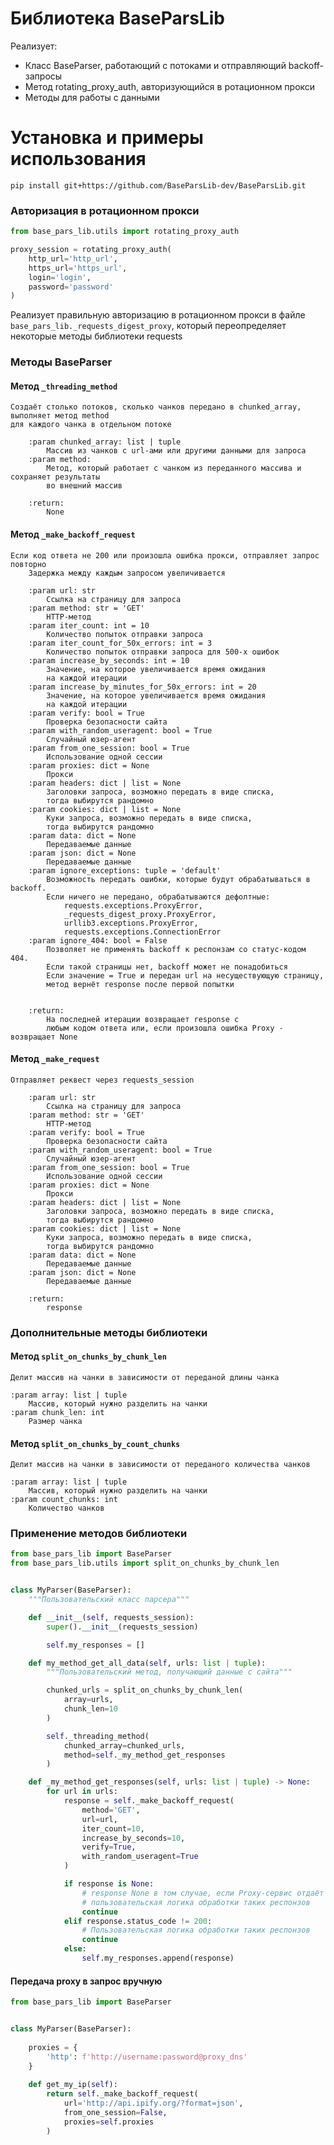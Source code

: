 # Библиотека BaseParsLib

Реализует:
* Класс BaseParser, работающий с потоками и отправляющий backoff-запросы
* Метод rotating_proxy_auth, авторизующийся в ротационном прокси
* Методы для работы с данными

# Установка и примеры использования

```shell
pip install git+https://github.com/BaseParsLib-dev/BaseParsLib.git
```

### Авторизация в ротационном прокси

```python
from base_pars_lib.utils import rotating_proxy_auth

proxy_session = rotating_proxy_auth(
    http_url='http_url',
    https_url='https_url',
    login='login',
    password='password'
)
```
Реализует правильную авторизацию в ротационном прокси в файле ```base_pars_lib._requests_digest_proxy```, который 
переопределяет некоторые методы библиотеки requests

### Методы BaseParser
#### Метод ```_threading_method```
    Создаёт столько потоков, сколько чанков передано в chunked_array, выполняет метод method 
    для каждого чанка в отдельном потоке

        :param chunked_array: list | tuple 
            Массив из чанков с url-ами или другими данными для запроса
        :param method:
            Метод, который работает с чанком из переданного массива и сохраняет результаты 
            во внешний массив

        :return:
            None

#### Метод ```_make_backoff_request```
    Если код ответа не 200 или произошла ошибка прокси, отправляет запрос повторно
        Задержка между каждым запросом увеличивается

        :param url: str
            Ссылка на страницу для запроса
        :param method: str = 'GET'
            HTTP-метод
        :param iter_count: int = 10
            Количество попыток отправки запроса
        :param iter_count_for_50x_errors: int = 3
            Количество попыток отправки запроса для 500-х ошибок
        :param increase_by_seconds: int = 10
            Значение, на которое увеличивается время ожидания
            на каждой итерации
        :param increase_by_minutes_for_50x_errors: int = 20
            Значение, на которое увеличивается время ожидания
            на каждой итерации
        :param verify: bool = True
            Проверка безопасности сайта
        :param with_random_useragent: bool = True
            Случайный юзер-агент
        :param from_one_session: bool = True
            Использование одной сессии
        :param proxies: dict = None
            Прокси
        :param headers: dict | list = None
            Заголовки запроса, возможно передать в виде списка,
            тогда выбирутся рандомно
        :param cookies: dict | list = None
            Куки запроса, возможно передать в виде списка,
            тогда выбирутся рандомно
        :param data: dict = None
            Передаваемые данные
        :param json: dict = None
            Передаваемые данные
        :param ignore_exceptions: tuple = 'default'
            Возможность передать ошибки, которые будут обрабатываться в backoff.
            Если ничего не передано, обрабатываются дефолтные:
                requests.exceptions.ProxyError,
                _requests_digest_proxy.ProxyError,
                urllib3.exceptions.ProxyError,
                requests.exceptions.ConnectionError
        :param ignore_404: bool = False
            Позволяет не применять backoff к респонзам со статус-кодом 404.
            Если такой страницы нет, backoff может не понадобиться
            Если значение = True и передан url на несуществующую страницу,
            метод вернёт response после первой попытки


        :return:
            На последней итерации возвращает response с
            любым кодом ответа или, если произошла ошибка Proxy - возвращает None

#### Метод ```_make_request```
    Отправляет реквест через requests_session

        :param url: str
            Ссылка на страницу для запроса
        :param method: str = 'GET'
            HTTP-метод
        :param verify: bool = True
            Проверка безопасности сайта
        :param with_random_useragent: bool = True
            Случайный юзер-агент
        :param from_one_session: bool = True
            Использование одной сессии
        :param proxies: dict = None
            Прокси
        :param headers: dict | list = None
            Заголовки запроса, возможно передать в виде списка,
            тогда выбирутся рандомно
        :param cookies: dict | list = None
            Куки запроса, возможно передать в виде списка,
            тогда выбирутся рандомно
        :param data: dict = None
            Передаваемые данные
        :param json: dict = None
            Передаваемые данные

        :return:
            response

### Дополнительные методы библиотеки
#### Метод ```split_on_chunks_by_chunk_len```
    Делит массив на чанки в зависимости от переданой длины чанка
    
    :param array: list | tuple
        Массив, который нужно разделить на чанки
    :param chunk_len: int
        Размер чанка

#### Метод ```split_on_chunks_by_count_chunks```
    Делит массив на чанки в зависимости от переданого количества чанков

    :param array: list | tuple
        Массив, который нужно разделить на чанки
    :param count_chunks: int
        Количество чанков    

### Применение методов библиотеки

```python
from base_pars_lib import BaseParser
from base_pars_lib.utils import split_on_chunks_by_chunk_len


class MyParser(BaseParser):
    """Пользовательский класс парсера"""

    def __init__(self, requests_session):
        super().__init__(requests_session)

        self.my_responses = []

    def my_method_get_all_data(self, urls: list | tuple):
        """Пользовательский метод, получающий данные с сайта"""

        chunked_urls = split_on_chunks_by_chunk_len(
            array=urls,
            chunk_len=10
        )

        self._threading_method(
            chunked_array=chunked_urls,
            method=self._my_method_get_responses
        )

    def _my_method_get_responses(self, urls: list | tuple) -> None:
        for url in urls:
            response = self._make_backoff_request(
                method='GET',
                url=url,
                iter_count=10,
                increase_by_seconds=10,
                verify=True,
                with_random_useragent=True
            )

            if response is None:
                # response None в том случае, если Proxy-сервис отдаёт ошибку
                # пользовательская логика обработки таких респонзов
                continue
            elif response.status_code != 200:
                # Пользовательская логика обработки таких респонзов
                continue
            else:
                self.my_responses.append(response)
```

#### Передача proxy в запрос вручную
```python
from base_pars_lib import BaseParser


class MyParser(BaseParser):
    
    proxies = {
        'http': f'http://username:password@proxy_dns'
    }
    
    def get_my_ip(self):
        return self._make_backoff_request(
            url='http://api.ipify.org/?format=json',
            from_one_session=False,
            proxies=self.proxies
        )
```
